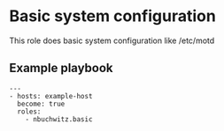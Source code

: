 # Basic system configuration

This role does basic system configuration like /etc/motd

## Example playbook

```
---
- hosts: example-host
  become: true
  roles:
    - nbuchwitz.basic
```
